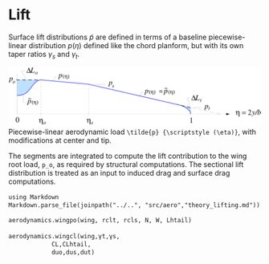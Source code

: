 # Lift

Surface lift distributions $\tilde{p}$ are defined in terms of a
baseline piecewise-linear distribution $p{\scriptstyle (\eta)}$ defined
like the chord planform, but with its own taper ratios $\gamma_s$ and
$\gamma_t$. 

![](../assets/pload.png)
Piecewise-linear aerodynamic load ``\tilde{p} {\scriptstyle (\eta)}``,
with modifications at center and tip.

The segments are integrated to compute the lift contribution to the wing root load, ``p_o``, as required by structural computations. The sectional lift distribution is treated as an input to induced drag and surface drag computations.

```@eval
using Markdown
Markdown.parse_file(joinpath("../..", "src/aero","theory_lifting.md"))
```

```@docs
aerodynamics.wingpo(wing, rclt, rcls, N, W, Lhtail)

aerodynamics.wingcl(wing,γt,γs,
            CL,CLhtail,
            duo,dus,dut)


```
